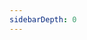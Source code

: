 ```yaml
---
sidebarDepth: 0
---
```


<maintenance v-if="under_maintenance"/>
<technical-reports v-else/>

<script>
export default {
  data() {
    return {
      under_maintenance: false,
    }
  },
  beforeMount(){
    const today= new Date()
    const start = new Date(`${today.getMonth()+1}/${today.getDate()}/${today.getFullYear()} 00:00:00`)
    const end = new Date(`${today.getMonth()+1}/${today.getDate()}/${today.getFullYear()} 01:00:00`)
    const now = Date.now()
    if (now>=start && now<end){
      this.under_maintenance=true
    }
    else{
      this.under_maintenance=false
    }
  }
}
</script>
